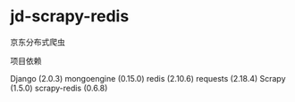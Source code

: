 # jd-scrapy-redis
京东分布式爬虫

项目依赖

Django (2.0.3)
mongoengine (0.15.0)
redis (2.10.6)
requests (2.18.4)
Scrapy (1.5.0)
scrapy-redis (0.6.8)
